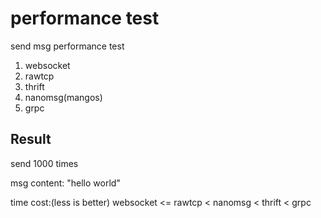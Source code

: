 # performance test
send msg performance test

1. websocket
2. rawtcp
3. thrift
4. nanomsg(mangos)
5. grpc

## Result
send 1000 times

msg content: "hello world"

time cost:(less is better)
websocket <= rawtcp < nanomsg < thrift < grpc
